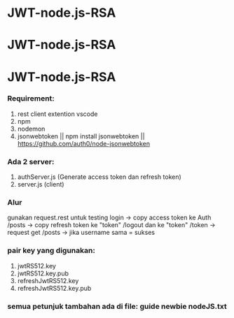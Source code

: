 # JWT-node.js-RSA
# JWT-node.js-RSA
# JWT-node.js-RSA

### Requirement:
1. rest client extention vscode
2. npm
3. nodemon
4. jsonwebtoken || npm install jsonwebtoken || https://github.com/auth0/node-jsonwebtoken

### Ada 2 server:
1. authServer.js (Generate access token dan refresh token)
2. server.js (client)

### Alur
gunakan request.rest untuk testing
login -> copy access token ke Auth /posts -> copy refresh token ke "token" /logout dan ke "token" /token -> request get /posts -> jika username sama = sukses

### pair key yang digunakan:
1. jwtRS512.key
2. jwtRS512.key.pub
3. refreshJwtRS512.key
4. refreshJwtRS512.key.pub

### semua petunjuk tambahan ada di file: guide newbie nodeJS.txt
